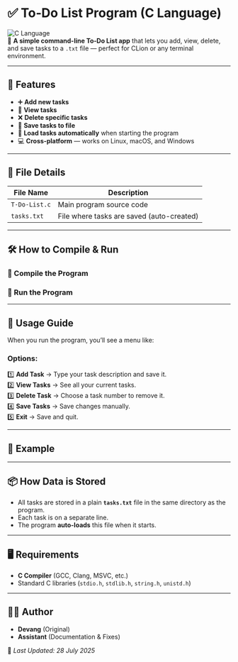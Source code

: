 # ✅ To‑Do List Program (C Language)

![C Language](https://img.shields.io/badge/Language-C-blue)  
📝 **A simple command-line To‑Do List app** that lets you add, view, delete, and save tasks to a `.txt` file — perfect for CLion or any terminal environment.

---

## 📜 Features
- ➕ **Add new tasks**
- 📄 **View tasks**
- ❌ **Delete specific tasks**
- 💾 **Save tasks to file**
- 📂 **Load tasks automatically** when starting the program
- 💻 **Cross‑platform** — works on Linux, macOS, and Windows

---

## 📂 File Details

| File Name   | Description |
|-------------|-------------|
| `T-Do-List.c` | Main program source code |
| `tasks.txt`   | File where tasks are saved (auto-created) |

---

## 🛠 How to Compile & Run

### 🔹 Compile the Program
### 🔹 Run the Program

---

## 📖 Usage Guide

When you run the program, you’ll see a menu like:

### Options:
1️⃣ **Add Task** → Type your task description and save it.  
2️⃣ **View Tasks** → See all your current tasks.  
3️⃣ **Delete Task** → Choose a task number to remove it.  
4️⃣ **Save Tasks** → Save changes manually.  
5️⃣ **Exit** → Save and quit.

---

## 📌 Example


---

## 📦 How Data is Stored
- All tasks are stored in a plain **`tasks.txt`** file in the same directory as the program.
- Each task is on a separate line.
- The program **auto-loads** this file when it starts.

---

## 🖥 Requirements
- **C Compiler** (GCC, Clang, MSVC, etc.)
- Standard C libraries (`stdio.h`, `stdlib.h`, `string.h`, `unistd.h`)

---


## 👨‍💻 Author
- **Devang** (Original)
- **Assistant** (Documentation & Fixes)

📅 *Last Updated: 28 July 2025*

